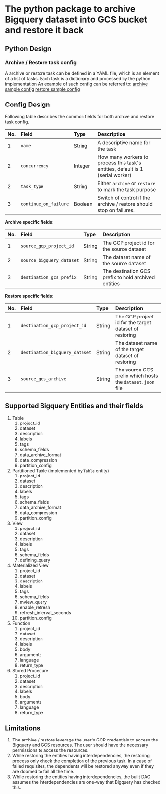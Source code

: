 # The python package to archive Bigquery dataset into GCS bucket and restore it back

## Python Design
### Archive / Restore task config
A archive or restore task can be defined in a YAML file, which is an element of a list of tasks. Each task is a dictionary
and processed by the python implementation
An example of such config can be referred to:
[archive sample config](/resources/config/sample_archive_config.yaml)
[restore sample config](/resources/config/sample_restore_config.yaml)

## Config Design
Following table describes the common fields for both archive and restore task config.

| No. | Field                 | Type    | Description                                                                    |
|:----|:----------------------|:--------|:-------------------------------------------------------------------------------|
| 1   | `name`                | String  | A descriptive name for the task                                                |
| 2   | `concurrency`         | Integer | How many workers to process this task's entities, default is 1 (serial worker) |
| 2   | `task_type`           | String  | Either `archive` or `restore` to mark the task purpose                         |
| 3   | `continue_on_failure` | Boolean | Switch of control if the archive / restore should stop on failures.            |

**Archive specific fields**:  

| No. | Field                     | Type     | Description                                          |
|:----|:--------------------------|:---------|:-----------------------------------------------------|
| 1   | `source_gcp_project_id`   | String   | The GCP project id for the source dataset            |
| 2   | `source_bigquery_dataset` | String   | The dataset name of the source dataset               |
| 3   | `destination_gcs_prefix`  | String   | The destination GCS prefix to hold archived entities |

**Restore specific fields**:  

| No. | Field                          | Type     | Description                                               |
|:----|:-------------------------------|:---------|:----------------------------------------------------------|
| 1   | `destination_gcp_project_id`   | String   | The GCP project id for the target dataset of restoring    |
| 2   | `destination_bigquery_dataset` | String   | The dataset name of the target dataset of restoring       |
| 3   | `source_gcs_archive`           | String   | The source GCS prefix which hosts the `dataset.json` file |

## Supported Bigquery Entities and their fields
1. Table
   1. project_id
   2. dataset
   3. description
   4. labels
   5. tags
   6. schema_fields
   7. data_archive_format
   8. data_compression
   9. partition_config
2. Partitioned Table (implemented by `Table` entity)
   1. project_id
   2. dataset
   3. description
   4. labels
   5. tags
   6. schema_fields
   7. data_archive_format
   8. data_compression
   9. partition_config 
3. View
   1. project_id
   2. dataset
   3. description
   4. labels
   5. tags
   6. schema_fields
   7. defining_query
4. Materialized View
   1. project_id
   2. dataset
   3. description
   4. labels
   5. tags
   6. schema_fields
   7. mview_query
   8. enable_refresh
   9. refresh_interval_seconds
   10. partition_config
5. Function
   1. project_id
   2. dataset
   3. description
   4. labels
   5. body
   6. arguments
   7. language
   8. return_type
6. Stored Procedure
   1. project_id
   2. dataset
   3. description
   4. labels
   5. body
   6. arguments
   7. language
   8. return_type

## Limitations
1. The archive / restore leverage the user's GCP credentials to access the Bigquery and GCS resources. The user should have the necessary permissions to access the resources.
2. While restoring the entities having interdependencies, the restoring process only check the completion of the previous task. In a case of failed requisites, the dependents will be restored anyway even if they are doomed to fail all the time.
3. While restoring the entities having interdependencies, the built DAG assumes the interdependencies are one-way that Bigquery has checked this.